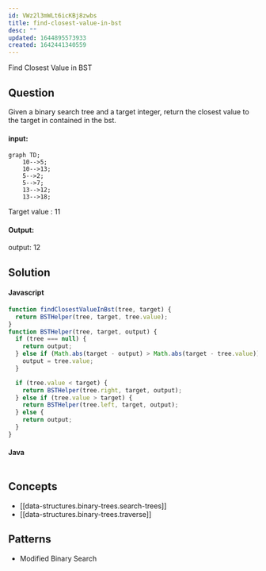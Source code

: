```yaml
---
id: VWz2l3mWLt6icKBj8zwbs
title: find-closest-value-in-bst
desc: ""
updated: 1644895573933
created: 1642441340559
---
```


Find Closest Value in BST

## Question

Given a binary search tree and a target integer, return the closest value to the target in contained in the bst.

#### input:

```mermaid
graph TD;
    10-->5;
    10-->13;
    5-->2;
    5-->7;
    13-->12;
    13-->18;
```

Target value : 11

#### Output:

output: 12

## Solution

#### Javascript

```javascript
function findClosestValueInBst(tree, target) {
  return BSTHelper(tree, target, tree.value);
}
function BSTHelper(tree, target, output) {
  if (tree === null) {
    return output;
  } else if (Math.abs(target - output) > Math.abs(target - tree.value)) {
    output = tree.value;
  }

  if (tree.value < target) {
    return BSTHelper(tree.right, target, output);
  } else if (tree.value > target) {
    return BSTHelper(tree.left, target, output);
  } else {
    return output;
  }
}
```

#### Java

```java

```

## Concepts

- [[data-structures.binary-trees.search-trees]]
- [[data-structures.binary-trees.traverse]]

## Patterns

- Modified Binary Search
